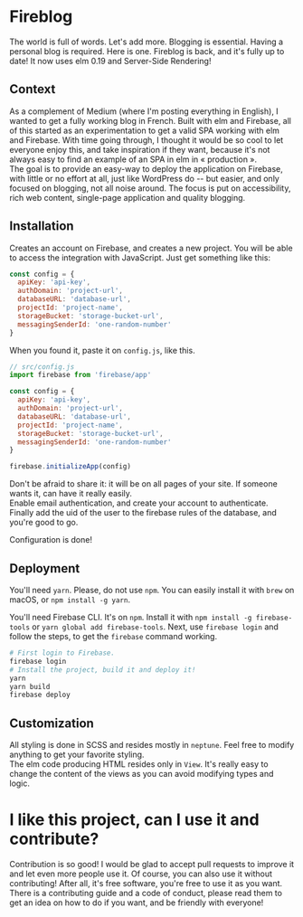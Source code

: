 # Fireblog

The world is full of words. Let's add more. Blogging is essential. Having a personal blog is required. Here is one. Fireblog is back, and it's fully up to date! It now uses elm 0.19 and Server-Side Rendering!

## Context

As a complement of Medium (where I'm posting everything in English), I wanted to get a fully working blog in French. Built with elm and Firebase, all of this started as an experimentation to get a valid SPA working with elm and Firebase. With time going through, I thought it would be so cool to let everyone enjoy this, and take inspiration if they want, because it's not always easy to find an example of an SPA in elm in « production ».  
The goal is to provide an easy-way to deploy the application on Firebase, with little or no effort at all, just like WordPress do -- but easier, and only focused on blogging, not all noise around. The focus is put on accessibility, rich web content, single-page application and quality blogging.

## Installation

Creates an account on Firebase, and creates a new project. You will be able to access the integration with JavaScript. Just get something like this:

```javascript
const config = {
  apiKey: 'api-key',
  authDomain: 'project-url',
  databaseURL: 'database-url',
  projectId: 'project-name',
  storageBucket: 'storage-bucket-url',
  messagingSenderId: 'one-random-number'
}
```

When you found it, paste it on `config.js`, like this.

```javascript
// src/config.js
import firebase from 'firebase/app'

const config = {
  apiKey: 'api-key',
  authDomain: 'project-url',
  databaseURL: 'database-url',
  projectId: 'project-name',
  storageBucket: 'storage-bucket-url',
  messagingSenderId: 'one-random-number'
}

firebase.initializeApp(config)
```

Don't be afraid to share it: it will be on all pages of your site. If someone wants it, can have it really easily.  
Enable email authentication, and create your account to authenticate. Finally add the uid of the user to the firebase rules of the database, and you're good to go.

Configuration is done!

## Deployment

You'll need `yarn`. Please, do not use `npm`. You can easily install it with `brew` on macOS, or `npm install -g yarn`.

You'll need Firebase CLI. It's on `npm`. Install it with `npm install -g firebase-tools` or `yarn global add firebase-tools`. Next, use `firebase login` and follow the steps, to get the `firebase` command working.

```bash
# First login to Firebase.
firebase login
# Install the project, build it and deploy it!
yarn  
yarn build  
firebase deploy
```

## Customization

All styling is done in SCSS and resides mostly in `neptune`. Feel free to modify anything to get your favorite styling.  
The elm code producing HTML resides only in `View`. It's really easy to change the content of the views as you can avoid modifying types and logic.  

# I like this project, can I use it and contribute?

Contribution is so good! I would be glad to accept pull requests to improve it and let even more people use it. Of course, you can also use it without contributing! After all, it's free software, you're free to use it as you want.  
There is a contributing guide and a code of conduct, please read them to get an idea on how to do if you want, and be friendly with everyone!
